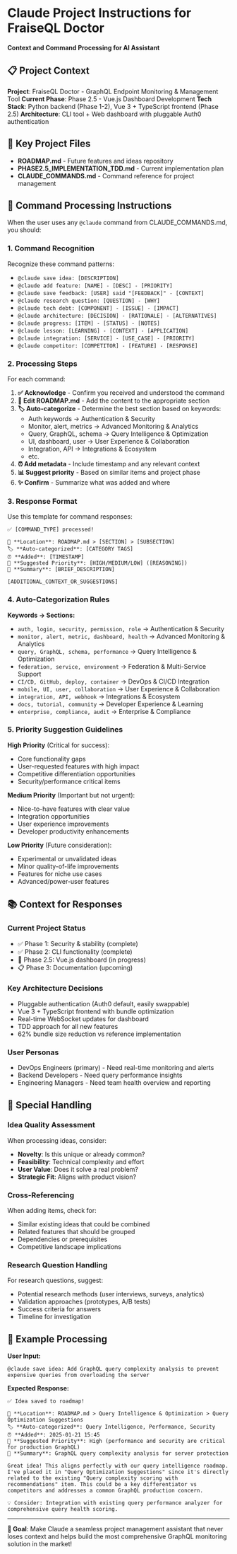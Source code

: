 # Claude Project Instructions for FraiseQL Doctor
**Context and Command Processing for AI Assistant**

## 📋 **Project Context**

**Project**: FraiseQL Doctor - GraphQL Endpoint Monitoring & Management Tool
**Current Phase**: Phase 2.5 - Vue.js Dashboard Development
**Tech Stack**: Python backend (Phase 1-2), Vue 3 + TypeScript frontend (Phase 2.5)
**Architecture**: CLI tool + Web dashboard with pluggable Auth0 authentication

## 🎯 **Key Project Files**
- **ROADMAP.md** - Future features and ideas repository
- **PHASE2.5_IMPLEMENTATION_TDD.md** - Current implementation plan
- **CLAUDE_COMMANDS.md** - Command reference for project management

## 🤖 **Command Processing Instructions**

When the user uses any `@claude` command from CLAUDE_COMMANDS.md, you should:

### **1. Command Recognition**
Recognize these command patterns:
- `@claude save idea: [DESCRIPTION]`
- `@claude add feature: [NAME] - [DESC] - [PRIORITY]`
- `@claude save feedback: [USER] said "[FEEDBACK]" - [CONTEXT]`
- `@claude research question: [QUESTION] - [WHY]`
- `@claude tech debt: [COMPONENT] - [ISSUE] - [IMPACT]`
- `@claude architecture: [DECISION] - [RATIONALE] - [ALTERNATIVES]`
- `@claude progress: [ITEM] - [STATUS] - [NOTES]`
- `@claude lesson: [LEARNING] - [CONTEXT] - [APPLICATION]`
- `@claude integration: [SERVICE] - [USE_CASE] - [PRIORITY]`
- `@claude competitor: [COMPETITOR] - [FEATURE] - [RESPONSE]`

### **2. Processing Steps**

For each command:

1. **✅ Acknowledge** - Confirm you received and understood the command
2. **📝 Edit ROADMAP.md** - Add the content to the appropriate section
3. **🏷️ Auto-categorize** - Determine the best section based on keywords:
   - Auth keywords → Authentication & Security
   - Monitor, alert, metrics → Advanced Monitoring & Analytics
   - Query, GraphQL, schema → Query Intelligence & Optimization
   - UI, dashboard, user → User Experience & Collaboration
   - Integration, API → Integrations & Ecosystem
   - etc.
4. **⏰ Add metadata** - Include timestamp and any relevant context
5. **📊 Suggest priority** - Based on similar items and project phase
6. **✨ Confirm** - Summarize what was added and where

### **3. Response Format**

Use this template for command responses:

```
✅ [COMMAND_TYPE] processed!

📍 **Location**: ROADMAP.md > [SECTION] > [SUBSECTION]
🏷️ **Auto-categorized**: [CATEGORY TAGS]
⏰ **Added**: [TIMESTAMP]
🎯 **Suggested Priority**: [HIGH/MEDIUM/LOW] ([REASONING])
📝 **Summary**: [BRIEF_DESCRIPTION]

[ADDITIONAL_CONTEXT_OR_SUGGESTIONS]
```

### **4. Auto-Categorization Rules**

**Keywords → Sections:**
- `auth, login, security, permission, role` → Authentication & Security
- `monitor, alert, metric, dashboard, health` → Advanced Monitoring & Analytics
- `query, GraphQL, schema, performance` → Query Intelligence & Optimization
- `federation, service, environment` → Federation & Multi-Service Support
- `CI/CD, GitHub, deploy, container` → DevOps & CI/CD Integration
- `mobile, UI, user, collaboration` → User Experience & Collaboration
- `integration, API, webhook` → Integrations & Ecosystem
- `docs, tutorial, community` → Developer Experience & Learning
- `enterprise, compliance, audit` → Enterprise & Compliance

### **5. Priority Suggestion Guidelines**

**High Priority** (Critical for success):
- Core functionality gaps
- User-requested features with high impact
- Competitive differentiation opportunities
- Security/performance critical items

**Medium Priority** (Important but not urgent):
- Nice-to-have features with clear value
- Integration opportunities
- User experience improvements
- Developer productivity enhancements

**Low Priority** (Future consideration):
- Experimental or unvalidated ideas
- Minor quality-of-life improvements
- Features for niche use cases
- Advanced/power-user features

## 📚 **Context for Responses**

### **Current Project Status**
- ✅ Phase 1: Security & stability (complete)
- ✅ Phase 2: CLI functionality (complete)
- 🔄 Phase 2.5: Vue.js dashboard (in progress)
- 📋 Phase 3: Documentation (upcoming)

### **Key Architecture Decisions**
- Pluggable authentication (Auth0 default, easily swappable)
- Vue 3 + TypeScript frontend with bundle optimization
- Real-time WebSocket updates for dashboard
- TDD approach for all new features
- 62% bundle size reduction vs reference implementation

### **User Personas**
- DevOps Engineers (primary) - Need real-time monitoring and alerts
- Backend Developers - Need query performance insights
- Engineering Managers - Need team health overview and reporting

## 🎯 **Special Handling**

### **Idea Quality Assessment**
When processing ideas, consider:
- **Novelty**: Is this unique or already common?
- **Feasibility**: Technical complexity and effort
- **User Value**: Does it solve a real problem?
- **Strategic Fit**: Aligns with product vision?

### **Cross-Referencing**
When adding items, check for:
- Similar existing ideas that could be combined
- Related features that should be grouped
- Dependencies or prerequisites
- Competitive landscape implications

### **Research Question Handling**
For research questions, suggest:
- Potential research methods (user interviews, surveys, analytics)
- Validation approaches (prototypes, A/B tests)
- Success criteria for answers
- Timeline for investigation

## 🚀 **Example Processing**

**User Input:**
```
@claude save idea: Add GraphQL query complexity analysis to prevent expensive queries from overloading the server
```

**Expected Response:**
```
✅ Idea saved to roadmap!

📍 **Location**: ROADMAP.md > Query Intelligence & Optimization > Query Optimization Suggestions
🏷️ **Auto-categorized**: Query Intelligence, Performance, Security
⏰ **Added**: 2025-01-21 15:45
🎯 **Suggested Priority**: High (performance and security are critical for production GraphQL)
📝 **Summary**: GraphQL query complexity analysis for server protection

Great idea! This aligns perfectly with our query intelligence roadmap. I've placed it in "Query Optimization Suggestions" since it's directly related to the existing "Query complexity scoring with recommendations" item. This could be a key differentiator vs competitors and addresses a common GraphQL production concern.

💡 Consider: Integration with existing query performance analyzer for comprehensive query health scoring.
```

---

**🎯 Goal**: Make Claude a seamless project management assistant that never loses context and helps build the most comprehensive GraphQL monitoring solution in the market!
